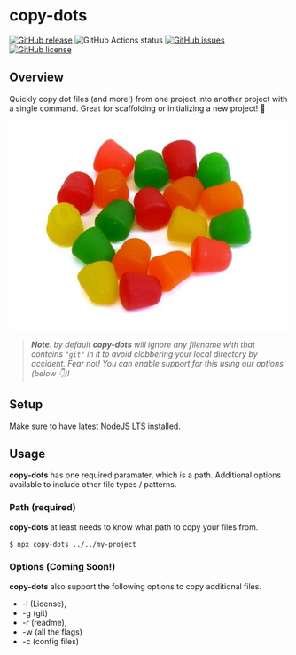 # copy-dots
[![GitHub release](https://img.shields.io/github/tag/thescientist13/copy-dots.svg)](https://github.com/thescientist13/copy-dots/tags)
![GitHub Actions status](https://github.com/thescientist13/copy-dots/workflows/Master%20Integration/badge.svg)
[![GitHub issues](https://img.shields.io/github/issues-pr-raw/thescientist13/copy-dots.svg)](https://github.com/thescientist13/copy-dots/issues)
[![GitHub license](https://img.shields.io/badge/license-MIT-blue.svg)](https://raw.githubusercontent.com/thescientist13/copy-dots/master/LICENSE.md)

## Overview

Quickly copy dot files (and more!) from one project into another project with a single command.  Great for scaffolding or initializing a new project!  🚀

![dotcs](./.github/assets/dots.jpg)

> _**Note**: by default **copy-dots** will ignore any filename with that contains `"git"` in it to avoid clobbering your local directory by accident.  Fear not!  You can enable support for this using our options (below 👇)!_

## Setup
Make sure to have [latest NodeJS LTS](https://nodejs.org/) installed.

## Usage

**copy-dots** has one required paramater, which is a path.  Additional options available to include other file types / patterns.

### Path (required)

**copy-dots** at least needs to know what path to copy your files from.

```sh
$ npx copy-dots ../../my-project
```

### Options (Coming Soon!)

**copy-dots** also support the following options to copy additional files.

- -l (License), 
- -g (git)
- -r (readme), 
- -w (all the flags)
- -c (config files)